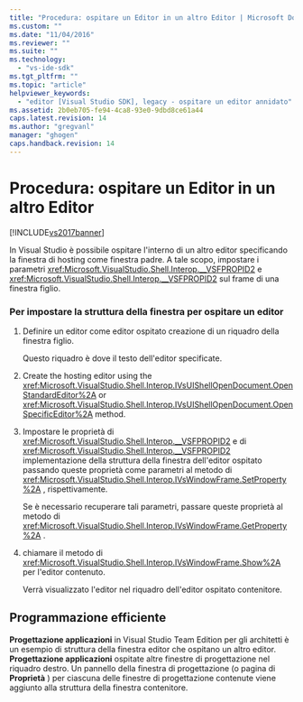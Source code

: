```yaml
---
title: "Procedura: ospitare un Editor in un altro Editor | Microsoft Docs"
ms.custom: ""
ms.date: "11/04/2016"
ms.reviewer: ""
ms.suite: ""
ms.technology: 
  - "vs-ide-sdk"
ms.tgt_pltfrm: ""
ms.topic: "article"
helpviewer_keywords: 
  - "editor [Visual Studio SDK], legacy - ospitare un editor annidato"
ms.assetid: 2b0eb705-fe94-4ca8-93e0-9dbd8ce61a44
caps.latest.revision: 14
ms.author: "gregvanl"
manager: "ghogen"
caps.handback.revision: 14
---
```

# Procedura: ospitare un Editor in un altro Editor
[!INCLUDE[vs2017banner](../code-quality/includes/vs2017banner.md)]

In Visual Studio è possibile ospitare l'interno di un altro editor specificando la finestra di hosting come finestra padre.  A tale scopo, impostare i parametri <xref:Microsoft.VisualStudio.Shell.Interop.__VSFPROPID2> e <xref:Microsoft.VisualStudio.Shell.Interop.__VSFPROPID2> sul frame di una finestra figlio.  
  
### Per impostare la struttura della finestra per ospitare un editor  
  
1.  Definire un editor come editor ospitato creazione di un riquadro della finestra figlio.  
  
     Questo riquadro è dove il testo dell'editor specificate.  
  
2.  Create the hosting editor using the <xref:Microsoft.VisualStudio.Shell.Interop.IVsUIShellOpenDocument.OpenStandardEditor%2A> or <xref:Microsoft.VisualStudio.Shell.Interop.IVsUIShellOpenDocument.OpenSpecificEditor%2A> method.  
  
3.  Impostare le proprietà di <xref:Microsoft.VisualStudio.Shell.Interop.__VSFPROPID2> e di <xref:Microsoft.VisualStudio.Shell.Interop.__VSFPROPID2> implementazione della struttura della finestra dell'editor ospitato passando queste proprietà come parametri al metodo di <xref:Microsoft.VisualStudio.Shell.Interop.IVsWindowFrame.SetProperty%2A> , rispettivamente.  
  
     Se è necessario recuperare tali parametri, passare queste proprietà al metodo di <xref:Microsoft.VisualStudio.Shell.Interop.IVsWindowFrame.GetProperty%2A> .  
  
4.  chiamare il metodo di <xref:Microsoft.VisualStudio.Shell.Interop.IVsWindowFrame.Show%2A> per l'editor contenuto.  
  
     Verrà visualizzato l'editor nel riquadro dell'editor ospitato contenitore.  
  
## Programmazione efficiente  
 **Progettazione applicazioni** in Visual Studio Team Edition per gli architetti è un esempio di struttura della finestra editor che ospitano un altro editor.  **Progettazione applicazioni** ospitate altre finestre di progettazione nel riquadro destro.  Un pannello della finestra di progettazione \(o pagina di **Proprietà** \) per ciascuna delle finestre di progettazione contenute viene aggiunto alla struttura della finestra contenitore.